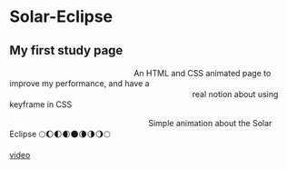 # Solar-Eclipse
 
 ## My first study page 
 ㅤㅤㅤㅤㅤㅤㅤㅤㅤㅤㅤㅤㅤㅤㅤㅤㅤAn HTML and CSS animated page to improve my performance, and have a</br>
  ㅤㅤㅤㅤㅤㅤㅤㅤㅤㅤㅤㅤㅤㅤㅤㅤㅤㅤㅤㅤㅤㅤㅤㅤㅤreal notion about using keyframe in CSS
 
 ㅤㅤㅤㅤㅤㅤㅤㅤㅤㅤㅤㅤㅤㅤㅤㅤㅤㅤㅤSimple animation about the Solar Eclipse 🌕🌔🌓🌒🌑🌘🌗🌖🌕
  
[video](https://user-images.githubusercontent.com/93727886/227334262-88a26eb5-9053-43ee-96a8-652e78846166.webm)
